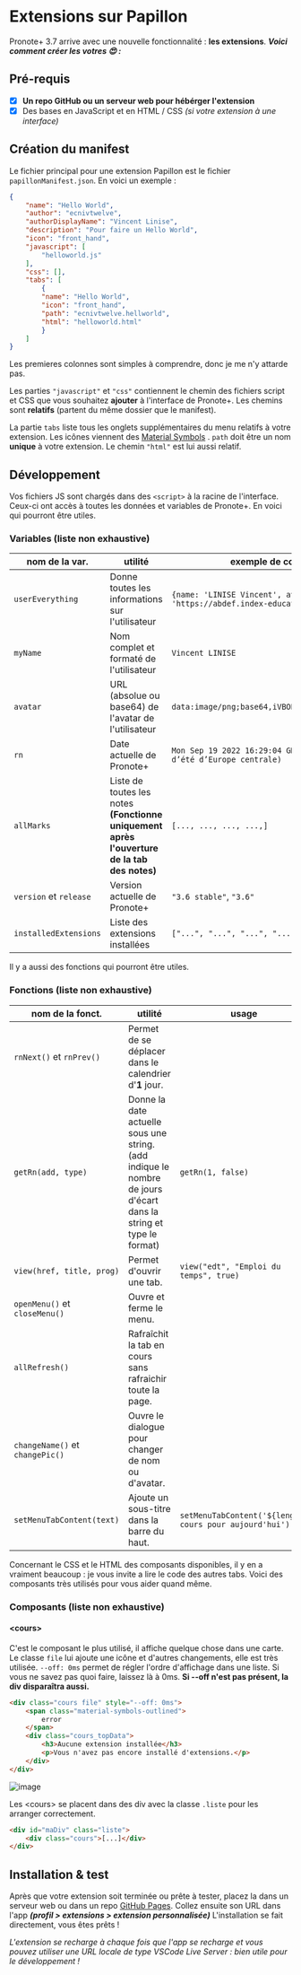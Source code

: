 # Extensions sur Papillon
Pronote+ 3.7 arrive avec une nouvelle fonctionnalité : **les extensions**.
***Voici comment créer les votres 😍 :***

## Pré-requis

 - [x] **Un repo GitHub ou un serveur web pour hébérger l'extension**
 - [x] Des bases en JavaScript et en HTML / CSS *(si votre extension à une interface)*

## Création du manifest
Le fichier principal pour une extension Papillon est le fichier `papillonManifest.json`. En voici un exemple :
```json
{
	"name": "Hello World",
	"author": "ecnivtwelve",
	"authorDisplayName": "Vincent Linise",
	"description": "Pour faire un Hello World",
	"icon": "front_hand",
	"javascript": [
		"helloworld.js"
	],
	"css": [],
	"tabs": [
		{
		"name": "Hello World",
		"icon": "front_hand",
		"path": "ecnivtwelve.hellworld",
		"html": "helloworld.html"
		}
	]
}
```
Les premieres colonnes sont simples à comprendre, donc je me n'y attarde pas.

Les parties `"javascript"` et `"css"` contiennent le chemin des fichiers script et CSS que vous souhaitez **ajouter** à l'interface de Pronote+. Les chemins sont **relatifs** (partent du même dossier que le manifest).

La partie `tabs` liste tous les onglets supplémentaires du menu relatifs à votre extension. Les icônes viennent des [Material Symbols](https://fonts.google.com/icons) . `path` doit être un nom **unique** à votre extension.
Le chemin `"html"` est lui aussi relatif.

## Développement
Vos fichiers JS sont chargés dans des `<script>` à la racine de l'interface. Ceux-ci ont accès à toutes les données et variables de Pronote+. En voici qui pourront être utiles.
### Variables (liste non exhaustive)
|nom de la var.| utilité | exemple de contenu |
|--|--|--|
| `userEverything` | Donne toutes les informations sur l'utilisateur | `{name: 'LINISE Vincent', avatar: 'https://abdef.index-education.net/...'}` |
| `myName` | Nom complet et formaté de l'utilisateur | `Vincent LINISE` |
| `avatar` | URL (absolue ou base64) de l'avatar de l'utilisateur | `data:image/png;base64,iVBORw0KGgohEUgAAAMg...` |
| `rn` | Date actuelle de Pronote+ | `Mon Sep 19 2022 16:29:04 GMT+0200 (heure d’été d’Europe centrale)` |
| `allMarks` | Liste de toutes les notes **(Fonctionne uniquement après l'ouverture de la tab des notes)** | `[..., ..., ..., ...,]` |
| `version` et `release` | Version actuelle de Pronote+ | `"3.6 stable"`, `"3.6"` |
| `installedExtensions` | Liste des extensions installées | `["...", "...", "...", "...",]` |

Il y a aussi des fonctions qui pourront être utiles.

### Fonctions (liste non exhaustive)
|nom de la fonct.| utilité | usage |
|--|--|--|
| `rnNext()` et `rnPrev()` | Permet de se déplacer dans le calendrier d'**1** jour. |  |
| `getRn(add, type)` | Donne la date actuelle sous une string. (add indique le nombre de jours d'écart dans la string et type le format) | `getRn(1, false)` |
| `view(href, title, prog)` | Permet d'ouvrir une tab. | `view("edt", "Emploi du temps", true)` |
| `openMenu()` et `closeMenu()` | Ouvre et ferme le menu. |  |
| `allRefresh()` | Rafraîchit la tab en cours sans rafraichir toute la page. |  |
| `changeName()` et `changePic()` | Ouvre le dialogue pour changer de nom ou d'avatar. |  |
| `setMenuTabContent(text)` | Ajoute un sous-titre dans la barre du haut. | `setMenuTabContent('${length} cours pour aujourd'hui')` |

Concernant le CSS et le HTML des composants disponibles, il y en a vraiment beaucoup : je vous invite a lire le code des autres tabs. Voici des composants très utilisés pour vous aider quand même.
### Composants (liste non exhaustive)
#### \<cours\>
C'est le composant le plus utilisé, il affiche quelque chose dans une carte.
Le classe `file` lui ajoute une icône et d'autres changements, elle est très utilisée.
`--off: 0ms` permet de régler l'ordre d'affichage dans une liste. Si vous ne savez pas quoi faire, laissez là à 0ms.
**Si --off n'est pas présent, la div disparaîtra aussi.**
```html
<div class="cours file" style="--off: 0ms">
	<span class="material-symbols-outlined">
		error
	</span>
	<div class="cours_topData">
		<h3>Aucune extension installée</h3>
		<p>Vous n'avez pas encore installé d'extensions.</p>
	</div>
</div>
```
![image](https://user-images.githubusercontent.com/32978709/190863594-694ef615-5550-4ff0-8a32-2272629b0941.png)

Les \<cours\> se placent dans des div avec la classe `.liste` pour les arranger correctement.
```html
<div id="maDiv" class="liste">
	<div class="cours">[...]</div>
</div>
```

## Installation & test
Après que votre extension soit terminée ou prête à tester, placez la dans un serveur web ou dans un repo [GitHub Pages](https://pages.github.com/). Collez ensuite son URL dans l'app ***(profil > extensions > extension personnalisée)***
L'installation se fait directement, vous êtes prêts !

*L'extension se recharge à chaque fois que l'app se recharge et vous pouvez utiliser une URL locale de type VSCode Live Server : bien utile pour le développement !*

